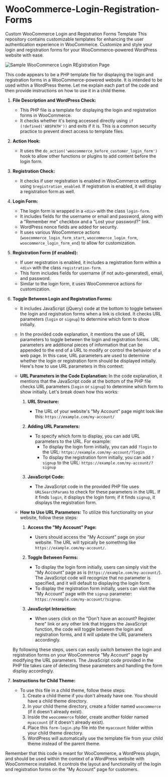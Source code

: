 # WooCommerce-Login-Registration-Forms
 Custom WooCommerce Login and Registration Forms Template  This repository contains customizable templates for enhancing the user authentication experience in WooCommerce. Customize and style your login and registration forms for your WooCommerce-powered WordPress website with ease.

![Sample WooCommerce Login REgistration Page](Woocommerce%20Login%20Registration%20Page%20Example.gif)

This code appears to be a PHP template file for displaying the login and registration forms in a WooCommerce-powered website. It is intended to be used within a WordPress theme. Let me explain each part of the code and then provide instructions on how to use it in a child theme.

1. **File Description and WordPress Check:**
   - This PHP file is a template for displaying the login and registration forms in WooCommerce.
   - It checks whether it's being accessed directly using `if (!defined('ABSPATH'))` and exits if it is. This is a common security practice to prevent direct access to template files.

2. **Action Hook:**
   - It uses the `do_action('woocommerce_before_customer_login_form')` hook to allow other functions or plugins to add content before the login form.

3. **Registration Check:**
   - It checks if user registration is enabled in WooCommerce settings using `$registration_enabled`. If registration is enabled, it will display a registration form as well.

4. **Login Form:**
   - The login form is wrapped in a `<div>` with the class `login-form`.
   - It includes fields for the username or email and password, along with a "Remember me" checkbox and a "Lost your password?" link.
   - WordPress nonce fields are added for security.
   - It uses various WooCommerce actions (`woocommerce_login_form_start`, `woocommerce_login_form`, `woocommerce_login_form_end`) to allow for customization.

5. **Registration Form (if enabled):**
   - If user registration is enabled, it includes a registration form within a `<div>` with the class `registration-form`.
   - This form includes fields for username (if not auto-generated), email, and password.
   - Similar to the login form, it uses WooCommerce actions for customization.

6. **Toggle Between Login and Registration Forms:**
   - It includes JavaScript (jQuery) code at the bottom to toggle between the login and registration forms when a link is clicked. It checks URL parameters (`login` or `signup`) to determine which form to show initially.

   - In the provided code explanation, it mentions the use of URL parameters to toggle between the login and registration forms. URL parameters are additional pieces of information that can be appended to the end of a URL to modify or control the behavior of a web page. In this case, URL parameters are used to determine whether the login or registration form should be displayed initially. Here's how to use URL parameters in this context:
   
   - **URL Parameters in the Code Explanation:**
   In the code explanation, it mentions that the JavaScript code at the bottom of the PHP file checks URL parameters (`login` or `signup`) to determine which form to show initially. Let's break down how this works:
     1. **URL Structure:**
        - The URL of your website's "My Account" page might look like this: `https://example.com/my-account/`
     
     2. **Adding URL Parameters:**
        - To specify which form to display, you can add URL parameters to the URL. For example:
          - To display the login form initially, you can add `?login` to the URL: `https://example.com/my-account/?login`
          - To display the registration form initially, you can add `?signup` to the URL: `https://example.com/my-account/?signup`
     
     3. **JavaScript Code:**
        - The JavaScript code in the provided PHP file uses `URLSearchParams` to check for these parameters in the URL. If it finds `login`, it displays the login form; if it finds `signup`, it displays the registration form.
   
   - **How to Use URL Parameters:**
   To utilize this functionality on your website, follow these steps:
     1. **Access the "My Account" Page:**
        - Users should access the "My Account" page on your website. The URL will typically be something like `https://example.com/my-account/`.
     
     2. **Toggle Between Forms:**
        - To display the login form initially, users can simply visit the "My Account" page as is (`https://example.com/my-account/`). The JavaScript code will recognize that no parameter is specified, and it will default to displaying the login form.
        - To display the registration form initially, users can visit the "My Account" page with the `signup` parameter: `https://example.com/my-account/?signup`.
     
     3. **JavaScript Interaction:**
        - When users click on the "Don't have an account? Register here" link or any other link that triggers the JavaScript function, the code will toggle between the login and registration forms, and it will update the URL parameters accordingly.

   By following these steps, users can easily switch between the login and registration forms on your WooCommerce "My Account" page by modifying the URL parameters. The JavaScript code provided in the PHP file takes care of detecting these parameters and handling the form display accordingly.

7. **Instructions for Child Theme:**
   - To use this file in a child theme, follow these steps:
     1. Create a child theme if you don't already have one. You should have a child theme directory.
     2. In your child theme directory, create a folder named `woocommerce` (if it doesn't already exist).
     3. Inside the `woocommerce` folder, create another folder named `myaccount` (if it doesn't already exist).
     4. Place this `form-login.php` file into the `myaccount` folder within your child theme directory.
     5. WordPress will automatically use the template file from your child theme instead of the parent theme.

Remember that this code is meant for WooCommerce, a WordPress plugin, and should be used within the context of a WordPress website with WooCommerce installed. It controls the layout and functionality of the login and registration forms on the "My Account" page for customers.
